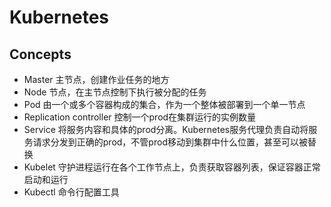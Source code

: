 # Kubernetes

## Concepts
- Master 主节点，创建作业任务的地方
- Node 节点，在主节点控制下执行被分配的任务
- Pod 由一个或多个容器构成的集合，作为一个整体被部署到一个单一节点
- Replication controller 控制一个prod在集群运行的实例数量
- Service 将服务内容和具体的prod分离。Kubernetes服务代理负责自动将服务请求分发到正确的prod，不管prod移动到集群中什么位置，甚至可以被替换
- Kubelet 守护进程运行在各个工作节点上，负责获取容器列表，保证容器正常启动和运行
- Kubectl 命令行配置工具    